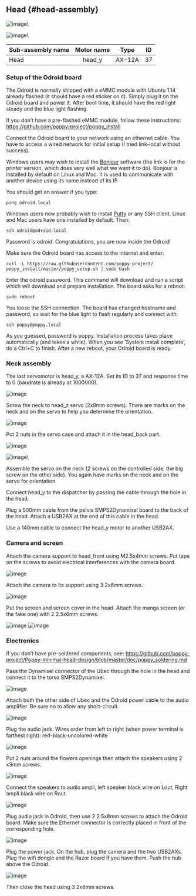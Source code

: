 
## Head {#head-assembly}

![image](img/parts_head.JPG)\

![image](img/parts_electronics.JPG)\

| Sub-assembly name |  Motor name |   Type  | ID |
|-------------------|:-----------:|:-------:|:--:|
| Head              |   head\_y   | AX-12A  | 37 |

### Setup of the Odroid board

The Odroid is normally shipped with a eMMC module with Ubuntu 1.14
already flashed (it should have a red sticker on it). Simply plug it on
the Odroid board and power it. After boot time, it should have the red
light steady and the blue light flashing.

If you don’t have a pre-flashed eMMC module, follow these instructions:
<https://github.com/poppy-project/poppy_install>

Connect the Odroid board to your network using an ethernet cable. You
have to access a wired network for initial setup (I tried link-local
without success).

Windows users may wish to install the
[Bonjour](https://support.apple.com/kb/DL999?locale=fr_FR&viewlocale=fr_FR)
software (the link is for the printer version, which does very well what
we want it to do). Bonjour is installed by default on Linux and Mac. It
is used to communicate with another device using its name instead of its
IP.

You should get an answer if you type:

    ping odroid.local

Windows users now probably wish to install
[Putty](http://www.putty.org/) or any SSH client. Linux and Mac users
have one installed by default. Then:

    ssh odroid@odroid.local

Password is odroid. Congratulations, you are now inside the Odroid!

Make sure the Odroid board has access to the internet and enter:

    curl -L https://raw.githubusercontent.com/poppy-project/
    poppy_install/master/poppy_setup.sh | sudo bash

Enter the odroid password. This command will download and run a script
which will download and prepare installation. The board asks for a
reboot:

    sudo reboot

You loose the SSH connection. The board has changed hostname and
password, so wait for the blue light to flash regularly and connect
with:

    ssh poppy@poppy.local

As you guessed, password is poppy. Installation process takes place
automatically (and takes a while). When you see ’System install
complete’, do a Ctrl+C to finish. After a new reboot, your Odroid board
is ready.

### Neck assembly

The last servomotor is head\_y, a AX-12A. Set its ID to 37 and response
time to 0 (baudrate is already at 1000000).

![image](img/neck1.JPG)

Screw the neck to head\_z servo (2x8mm screws). There are marks on the
neck and on the servo to help you determine the orientation.

![image](img/neck2.JPG)

Put 2 nuts in the servo case and attach it in the head\_back part.

![image](img/neck3.JPG)

![image](img/neck4.JPG)\

Assemble the servo on the neck (2 screws on the controlled side, the big
screw on the other side). You again have marks on the neck and on the
servo for orientation.

Connect head\_y to the dispatcher by passing the cable through the hole
in the head.

Plug a 500mm cable from the pelvis SMPS2Dynamixel board to the back of
the head. Attach a USB2AX at the end of this cable in the head.

Use a 140mm cable to connect the head\_y motor to another USB2AX.

### Camera and screen

Attach the camera support to head\_front using M2.5x4mm screws. Put tape
on the screws to avoid electrical interferences with the camera board.

![image](img/head_camera2.JPG)

Attach the camera to its support using 3 2x6mm screws.

![image](img/head_camera3.JPG)

Put the screen and screen cover in the head. Attach the manga screen (or
the fake one) with 2 2.5x6mm screws.

![image](img/head_screen_cover.JPG) ![image](img/head_screen.JPG)

### Electronics

If you don’t have pre-soldered components, see:
<https://github.com/poppy-project/Poppy-minimal-head-design/blob/master/doc/poppy_soldering.md>

Pass the Dynamixel connector of the Ubec through the hole in the head
and connect it to the torso SMPS2Dynamixel.

![image](img/power_wiring.JPG)

Attach both the other side of Ubec and the Odroid power cable to the
audio amplifier. Be sure no to allow any short-circuit.

![image](img/head_ampli_power.JPG)

Plug the audio jack. Wires order from left to right (when power terminal
is farthest right): red-black-uncolored-white

![image](img/audio_amp_connection_zoom.JPG)

Put 2 nuts around the flowers openings then attach the speakers using 2
x3mm screws.

![image](img/head_speaker.JPG)

Connect the speakers to audio ampli, left speaker black wire on Lout,
Right ampli black wire on Rout.

![image](img/head_wiring2.JPG)

Plug audio jack in Odroid, then use 2 2.5x8mm screws to attach the
Odroid board. Make sure the Ethernet connector is correctly placed in
front of the corresponding hole.

![image](img/head_odroid.JPG)

Plug the power jack. On the hub, plug the camera and the two USB2AXs.
Plug the wifi dongle and the Razor board if you have them. Push the hub
above the Odroid.

![image](img/head_final.JPG)

Then close the head using 3 2x8mm screws.
